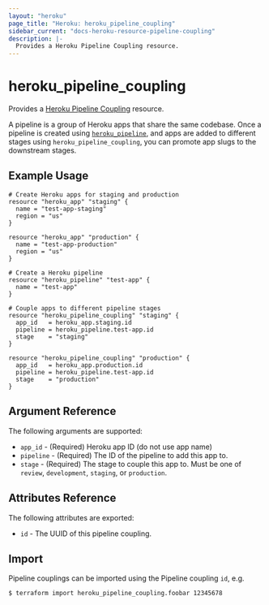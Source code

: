 ```yaml
---
layout: "heroku"
page_title: "Heroku: heroku_pipeline_coupling"
sidebar_current: "docs-heroku-resource-pipeline-coupling"
description: |-
  Provides a Heroku Pipeline Coupling resource.
---
```


# heroku\_pipeline\_coupling

Provides a [Heroku Pipeline Coupling](https://devcenter.heroku.com/articles/pipelines)
resource.

A pipeline is a group of Heroku apps that share the same codebase. Once a
pipeline is created using [`heroku_pipeline`](./pipeline.html), and apps are added
to different stages using `heroku_pipeline_coupling`, you can promote app slugs
to the downstream stages.

## Example Usage

```hcl-terraform
# Create Heroku apps for staging and production
resource "heroku_app" "staging" {
  name = "test-app-staging"
  region = "us"
}

resource "heroku_app" "production" {
  name = "test-app-production"
  region = "us"
}

# Create a Heroku pipeline
resource "heroku_pipeline" "test-app" {
  name = "test-app"
}

# Couple apps to different pipeline stages
resource "heroku_pipeline_coupling" "staging" {
  app_id   = heroku_app.staging.id
  pipeline = heroku_pipeline.test-app.id
  stage    = "staging"
}

resource "heroku_pipeline_coupling" "production" {
  app_id   = heroku_app.production.id
  pipeline = heroku_pipeline.test-app.id
  stage    = "production"
}
```

## Argument Reference

The following arguments are supported:

* `app_id` - (Required) Heroku app ID (do not use app name)
* `pipeline` - (Required) The ID of the pipeline to add this app to.
* `stage` - (Required) The stage to couple this app to. Must be one of
`review`, `development`, `staging`, or `production`.

## Attributes Reference

The following attributes are exported:

* `id` - The UUID of this pipeline coupling.

## Import

Pipeline couplings can be imported using the Pipeline coupling `id`, e.g.

```
$ terraform import heroku_pipeline_coupling.foobar 12345678
```